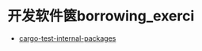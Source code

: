 # 开发软件篋borrowing_exerci



- [cargo-test-internal-packages](https://users.rust-lang.org/t/cargo-test-internal-packages/5187/2)